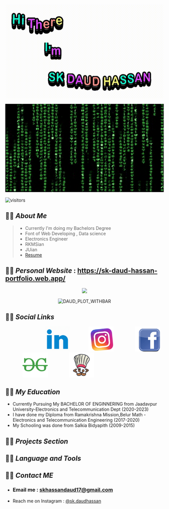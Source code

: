 <div align="center">

 
 
[<img src="https://github.com/Daudgit/Daudgit/blob/main/ezgif.com-gif-maker%20(1).gif" height="300"/>](https://sk-daud-hassan-portfolio.web.app/)
 
 
<img src="https://github.com/Daudgit/Daudgit/blob/main/matrix.gif" width="1800" height="280"/>
 
 
  
</div>

![visitors](https://visitor-badge-reloaded.herokuapp.com/badge?page_id=Daudgit.Daudgit&color=00cf00)

## :man_with_turban: _**About Me**_


> - Currently I'm doing my Bachelors Degree
> - Font of Web Developing , Data science
> - Electronics Engineer
> - RKMSian
> - JUian
> - [Resume]()




## :man_with_turban: _**Personal Website**_ : https://sk-daud-hassan-portfolio.web.app/



<div id="header" align="center">
  <img src="https://media.giphy.com/media/HwBlFQZFcAoUcPHZdX/giphy.gif" width="100"/>
</div>

<div  align="center">
  
![DAUD_PLOT_WITHBAR](https://user-images.githubusercontent.com/82196466/178033325-748eebd5-56db-4d2d-8ae9-2f34d76b11f9.png)
</div>

## :man_with_turban: _**Social Links**_ 
&nbsp; &nbsp;  &nbsp; &nbsp; &nbsp; &nbsp;  &nbsp; &nbsp;
&nbsp; &nbsp;  &nbsp; &nbsp; &nbsp; &nbsp;   &nbsp; &nbsp;
<a href = "" target="_blank"> <img src="https://github.com/Daudgit/Daudgit/blob/main/linkedin.gif" height="80" width="80" /></a> 
 &nbsp; &nbsp;&nbsp; &nbsp;  &nbsp; &nbsp;&nbsp; &nbsp;
<a href = "" target="_blank"> <img src="https://github.com/Daudgit/Daudgit/blob/main/insta-instagram.gif" height="80" width="80" /></a> 
&nbsp; &nbsp;  &nbsp; &nbsp; &nbsp; &nbsp;  &nbsp; &nbsp;
<a href = "" target="_blank"> <img src="https://github.com/Daudgit/Daudgit/blob/main/facebook.gif" height="80" width="80" /></a> 
&nbsp; &nbsp;  &nbsp; &nbsp; &nbsp; &nbsp;  &nbsp; &nbsp;
<a href = "" target="_blank"> <img src="https://github.com/Daudgit/Daudgit/blob/main/icons8-geeksforgeeks-480.png" height="80" width="80" /></a> 
&nbsp; &nbsp;  &nbsp; &nbsp; &nbsp; &nbsp;  &nbsp; &nbsp;
<a href = "" target="_blank"> <img src="https://github.com/Daudgit/Daudgit/blob/main/icons8-codechef-400.png" height="80" width="80" /></a> 
&nbsp; &nbsp;  &nbsp; &nbsp; &nbsp; &nbsp;  &nbsp; &nbsp;




## :man_with_turban: _**My Education**_ 
- Currently Pursuing My BACHELOR OF ENGINNERING  from Jaadavpur University-Electronics and Telecommunication Dept (2020-2023)
- I have done my Diploma from Ramakrishna Mission,Belur Math - Electronics and Telecommunication Engineering (2017-2020)
- My Schooling was done from Salkia Bidyapith (2009-2015)



## :man_with_turban: _**Projects Section**_ 





## :man_with_turban: _**Language and Tools**_ 




## :man_with_turban: _**Contact ME**_ 
- ### Email me : [skhassandaud17@gmail.com](skhassandaud17@gmail.com)
- Reach me on Instagram : [@sk.daudhassan](https://www.instagram.com/direct/new/)






